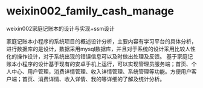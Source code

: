 # weixin002_family_cash_manage
weixin002家庭记账本的设计与实现+ssm设计

  家庭记账本小程序的系统项目的概述设计分析，主要内容有学习平台的具体分析，进行数据库的是设计，数据采用mysql数据库，并且对于系统的设计采用比较人性化的操作设计，对于系统出现的错误信息可以及时做出处理及反馈。
  基于家庭记账本小程序的设计基于现有的安卓手机上运行，可以实现管理员服务端；首页、个人中心、用户管理，消费详情管理、收入详情管理、系统管理等功能。方便用户客户端；首页、消费详情、收入详情、我的等详细的了解及统计分析。
